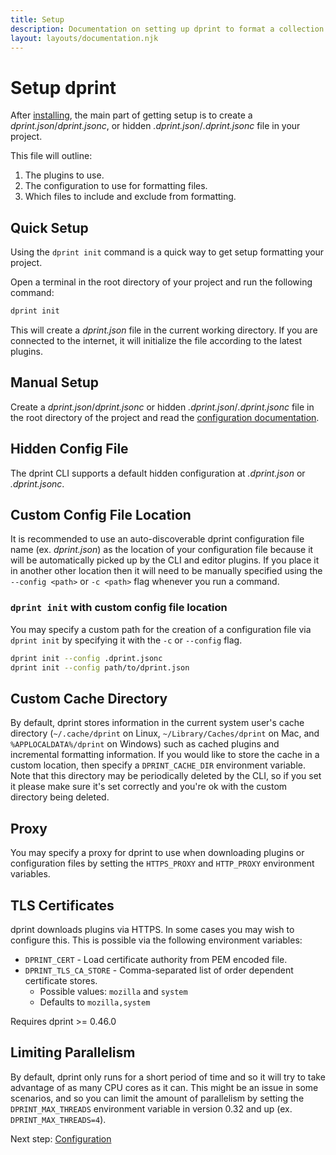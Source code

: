 ```yaml
---
title: Setup
description: Documentation on setting up dprint to format a collection of code.
layout: layouts/documentation.njk
---
```


# Setup dprint

After [installing](/install), the main part of getting setup is to create a _dprint.json_/_dprint.jsonc_, or hidden _.dprint.json_/_.dprint.jsonc_ file in your project.

This file will outline:

1. The plugins to use.
2. The configuration to use for formatting files.
3. Which files to include and exclude from formatting.

## Quick Setup

Using the `dprint init` command is a quick way to get setup formatting your project.

Open a terminal in the root directory of your project and run the following command:

```sh
dprint init
```

This will create a _dprint.json_ file in the current working directory. If you are connected to the internet, it will initialize the file according to the latest plugins.

## Manual Setup

Create a _dprint.json_/_dprint.jsonc_ or hidden _.dprint.json_/_.dprint.jsonc_ file in the root directory of the project and read the [configuration documentation](/config).

## Hidden Config File

The dprint CLI supports a default hidden configuration at _.dprint.json_ or _.dprint.jsonc_.

## Custom Config File Location

It is recommended to use an auto-discoverable dprint configuration file name (ex. _dprint.json_) as the location of your configuration file because it will be automatically picked up by the CLI and editor plugins. If you place it in another other location then it will need to be manually specified using the `--config <path>` or `-c <path>` flag whenever you run a command.

### `dprint init` with custom config file location

You may specify a custom path for the creation of a configuration file via `dprint init` by specifying it with the `-c` or `--config` flag.

```sh
dprint init --config .dprint.jsonc
dprint init --config path/to/dprint.json
```

## Custom Cache Directory

By default, dprint stores information in the current system user's cache directory (`~/.cache/dprint` on Linux, `~/Library/Caches/dprint` on Mac, and `%APPLOCALDATA%/dprint` on Windows) such as cached plugins and incremental formatting information. If you would like to store the cache in a custom location, then specify a `DPRINT_CACHE_DIR` environment variable. Note that this directory may be periodically deleted by the CLI, so if you set it please make sure it's set correctly and you're ok with the custom directory being deleted.

## Proxy

You may specify a proxy for dprint to use when downloading plugins or configuration files by setting the `HTTPS_PROXY` and `HTTP_PROXY` environment variables.

## TLS Certificates

dprint downloads plugins via HTTPS. In some cases you may wish to configure this. This is possible via the following environment variables:

- `DPRINT_CERT` - Load certificate authority from PEM encoded file.
- `DPRINT_TLS_CA_STORE` - Comma-separated list of order dependent certificate stores.
  - Possible values: `mozilla` and `system`
  - Defaults to `mozilla,system`

Requires dprint >= 0.46.0

## Limiting Parallelism

By default, dprint only runs for a short period of time and so it will try to take advantage of as many CPU cores as it can. This might be an issue in some scenarios, and so you can limit the amount of parallelism by setting the `DPRINT_MAX_THREADS` environment variable in version 0.32 and up (ex. `DPRINT_MAX_THREADS=4`).

Next step: [Configuration](/config)
